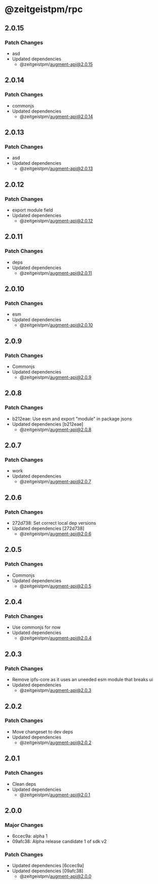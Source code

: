 # @zeitgeistpm/rpc

## 2.0.15

### Patch Changes

- asd
- Updated dependencies
  - @zeitgeistpm/augment-api@2.0.15

## 2.0.14

### Patch Changes

- commonjs
- Updated dependencies
  - @zeitgeistpm/augment-api@2.0.14

## 2.0.13

### Patch Changes

- asd
- Updated dependencies
  - @zeitgeistpm/augment-api@2.0.13

## 2.0.12

### Patch Changes

- export module field
- Updated dependencies
  - @zeitgeistpm/augment-api@2.0.12

## 2.0.11

### Patch Changes

- deps
- Updated dependencies
  - @zeitgeistpm/augment-api@2.0.11

## 2.0.10

### Patch Changes

- esm
- Updated dependencies
  - @zeitgeistpm/augment-api@2.0.10

## 2.0.9

### Patch Changes

- Commonjs
- Updated dependencies
  - @zeitgeistpm/augment-api@2.0.9

## 2.0.8

### Patch Changes

- b212eae: Use esm and export "module" in package jsons
- Updated dependencies [b212eae]
  - @zeitgeistpm/augment-api@2.0.8

## 2.0.7

### Patch Changes

- work
- Updated dependencies
  - @zeitgeistpm/augment-api@2.0.7

## 2.0.6

### Patch Changes

- 272d738: Set correct local dep versions
- Updated dependencies [272d738]
  - @zeitgeistpm/augment-api@2.0.6

## 2.0.5

### Patch Changes

- Commonjs
- Updated dependencies
  - @zeitgeistpm/augment-api@2.0.5

## 2.0.4

### Patch Changes

- Use commonjs for now
- Updated dependencies
  - @zeitgeistpm/augment-api@2.0.4

## 2.0.3

### Patch Changes

- Remove ipfs-core as it uses an uneeded esm module that breaks ui
- Updated dependencies
  - @zeitgeistpm/augment-api@2.0.3

## 2.0.2

### Patch Changes

- Move changeset to dev deps
- Updated dependencies
  - @zeitgeistpm/augment-api@2.0.2

## 2.0.1

### Patch Changes

- Clean deps
- Updated dependencies
  - @zeitgeistpm/augment-api@2.0.1

## 2.0.0

### Major Changes

- 6ccec9a: alpha 1
- 09afc38: Alpha release candidate 1 of sdk v2

### Patch Changes

- Updated dependencies [6ccec9a]
- Updated dependencies [09afc38]
  - @zeitgeistpm/augment-api@2.0.0
